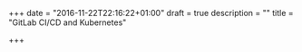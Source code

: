 +++
date = "2016-11-22T22:16:22+01:00"
draft = true
description = ""
title = "GitLab CI/CD and Kubernetes"

+++


